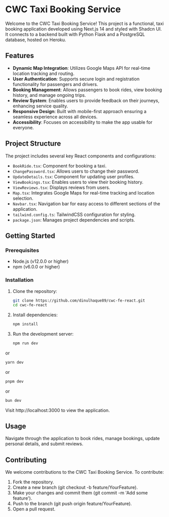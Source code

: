 # CWC Taxi Booking Service

Welcome to the CWC Taxi Booking Service! This project is a functional, taxi booking application developed using Next.js 14 and styled with Shadcn UI. It connects to a backend built with Python Flask and a PostgreSQL database, hosted on Heroku.

## Features

- **Dynamic Map Integration**: Utilizes Google Maps API for real-time location tracking and routing.
- **User Authentication**: Supports secure login and registration functionality for passengers and drivers.
- **Booking Management**: Allows passengers to book rides, view booking history, and manage ongoing trips.
- **Review System**: Enables users to provide feedback on their journeys, enhancing service quality.
- **Responsive Design**: Built with mobile-first approach ensuring a seamless experience across all devices.
- **Accessibility**: Focuses on accessibility to make the app usable for everyone.

## Project Structure

The project includes several key React components and configurations:

- `BookRide.tsx`: Component for booking a taxi.
- `ChangePassword.tsx`: Allows users to change their password.
- `UpdateDetails.tsx`: Component for updating user profiles.
- `ViewBookings.tsx`: Enables users to view their booking history.
- `ViewReviews.tsx`: Displays reviews from users.
- `Map.tsx`: Integrates Google Maps for real-time tracking and location selection.
- `Navbar.tsx`: Navigation bar for easy access to different sections of the application.
- `tailwind.config.ts`: TailwindCSS configuration for styling.
- `package.json`: Manages project dependencies and scripts.

## Getting Started

### Prerequisites

- Node.js (v12.0.0 or higher)
- npm (v6.0.0 or higher)

### Installation

1. Clone the repository:
   ```bash
   git clone https://github.com/dinulhaque89/cwc-fe-react.git
   cd cwc-fe-react
2. Install dependencies:
   ```bash
   npm install
   ```
3. Run the development server:
   ```bash
   npm run dev
   ```
or
   ```bash
   yarn dev
   ```
or
   ```bash
   pnpm dev
   ```
or
   ```bash
   bun dev
   ```

Visit http://localhost:3000 to view the application.

## Usage
Navigate through the application to book rides, manage bookings, update personal details, and submit reviews.


## Contributing
We welcome contributions to the CWC Taxi Booking Service. To contribute:

1. Fork the repository.
2. Create a new branch (git checkout -b feature/YourFeature).
3. Make your changes and commit them (git commit -m 'Add some feature').
4. Push to the branch (git push origin feature/YourFeature).
5. Open a pull request.

